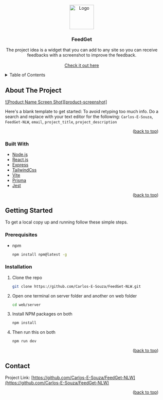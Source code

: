 <div id="top"></div>

<!-- PROJECT LOGO -->
<br />
<div align="center">
<img src="https://raw.githubusercontent.com/Carlos-E-Souza/Images/master/logo.png?token=GHSAT0AAAAAABTT77RSXW5YLEDHKIMV2M4CYTVSJXQ" alt="Logo" width="80" height="80">

<h3 align="center">FeedGet</h3>

  <p align="center">
    The project idea is a widget that you can add to any site so you can receive feedbacks with a screenshot to improve the feedback.
    <br />
    <br />
    <a href="https://feed-4gti1vlku-carlos-e-souza.vercel.app/">Check it out here</a>
</div>

<!-- TABLE OF CONTENTS -->
<details>
  <summary>Table of Contents</summary>
  <ol>
    <li>
      <a href="#about-the-project">About The Project</a>
      <ul>
        <li><a href="#built-with">Built With</a></li>
      </ul>
    </li>
    <li>
      <a href="#getting-started">Getting Started</a>
      <ul>
        <li><a href="#prerequisites">Prerequisites</a></li>
        <li><a href="#installation">Installation</a></li>
      </ul>
    </li>
    <li><a href="#contact">Contact</a></li>
  </ol>
</details>

<!-- ABOUT THE PROJECT -->

## About The Project

[![Product Name Screen Shot][product-screenshot]](https://raw.githubusercontent.com/Carlos-E-Souza/Images/master/FeedGetFormIndex.png?token=GHSAT0AAAAAABTT77RTMGJV4FLUITKS7I7OYTVTFVA)

Here's a blank template to get started: To avoid retyping too much info. Do a search and replace with your text editor for the following: `Carlos-E-Souza`, `FeedGet-NLW`, `email`, `project_title`, `project_description`

<p align="right">(<a href="#top">back to top</a>)</p>

### Built With

-   [Node.js](https://nodejs.org/en/)
-   [React.js](https://reactjs.org/)
-   [Express](https://expressjs.com/pt-br/)
-   [TailwindCss](https://tailwindcss.com/)
-   [Vite](https://vitejs.dev/)
-   [Prisma](https://www.prisma.io/)
-   [Jest](https://jestjs.io/pt-BR/)

<p align="right">(<a href="#top">back to top</a>)</p>

<!-- GETTING STARTED -->

## Getting Started

To get a local copy up and running follow these simple steps.

### Prerequisites

-   npm
    ```sh
    npm install npm@latest -g
    ```

### Installation

1. Clone the repo
    ```sh
    git clone https://github.com/Carlos-E-Souza/FeedGet-NLW.git
    ```
2. Open one terminal on server folder and another on web folder
    ```sh
    cd web/server
    ```
3. Install NPM packages on both
    ```sh
    npm install
    ```
4. Then run this on both
    ```sh
    npm run dev
    ```
    <p align="right">(<a href="#top">back to top</a>)</p>

<!-- CONTACT -->

## Contact

Project Link: [https://github.com/Carlos-E-Souza/FeedGet-NLW](https://github.com/Carlos-E-Souza/FeedGet-NLW)

<p align="right">(<a href="#top">back to top</a>)</p>

